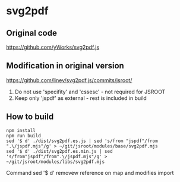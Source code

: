 # svg2pdf

## Original code

https://github.com/yWorks/svg2pdf.js

## Modification in original version

https://github.com/linev/svg2pdf.js/commits/jsroot/

1. Do not use 'specifity' and 'cssesc' - not required for JSROOT
2. Keep only 'jspdf' as external - rest is included in build

## How to build

    npm install
    npm run build
    sed '$ d' ./dist/svg2pdf.es.js | sed 's/from "jspdf"/from ".\/jspdf.mjs"/g' > ~/git/jsroot/modules/base/svg2pdf.mjs
    sed '$ d' ./dist/svg2pdf.es.min.js | sed 's/from"jspdf"/from".\/jspdf.mjs"/g' > ~/git/jsroot/modules/libs/svg2pdf.mjs

Command sed '$ d' removew reference on map and modifies import

